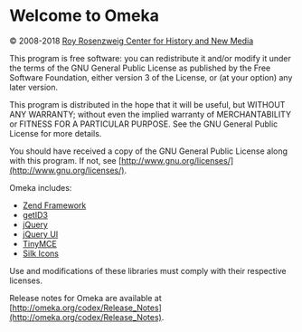 # Welcome to Omeka

© 2008-2018 [Roy Rosenzweig Center for History and New Media](http://chnm.gmu.edu/)

This program is free software: you can redistribute it and/or modify it under
the terms of the GNU General Public License as published by the Free Software
Foundation, either version 3 of the License, or (at your option) any later
version.

This program is distributed in the hope that it will be useful, but WITHOUT ANY
WARRANTY; without even the implied warranty of MERCHANTABILITY or FITNESS FOR A
PARTICULAR PURPOSE. See the GNU General Public License for more details.

You should have received a copy of the GNU General Public License along with
this program. If not, see [http://www.gnu.org/licenses/](http://www.gnu.org/licenses/).

Omeka includes:

- [Zend Framework](http://framework.zend.com)
- [getID3](http://getid3.sourceforge.net)
- [jQuery](http://jquery.com)
- [jQuery UI](http://jqueryui.com)
- [TinyMCE](http://tinymce.moxiecode.com)
- [Silk Icons](http://www.famfamfam.com/lab/icons/silk/)

Use and modifications of these libraries must comply with their respective
licenses.

Release notes for Omeka are available at
[http://omeka.org/codex/Release_Notes](http://omeka.org/codex/Release_Notes).
